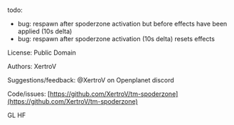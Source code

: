 #

todo:
- bug: respawn after spoderzone activation but before effects have been applied (10s delta)
- bug: respawn after spoderzone activation (10s delta) resets effects


License: Public Domain

Authors: XertroV

Suggestions/feedback: @XertroV on Openplanet discord

Code/issues: [https://github.com/XertroV/tm-spoderzone](https://github.com/XertroV/tm-spoderzone)

GL HF
